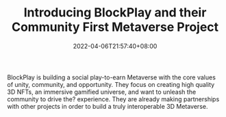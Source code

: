 ﻿---
title: "Introducing BlockPlay and their Community First Metaverse Project"
date: 2022-04-06T21:57:40+08:00
lastmod: 2022-04-06T16:45:40+08:00
draft: false
authors: ["Rebecca"]
description: "BlockPlay is building a social play-to-earn Metaverse with the core values of unity, community, and opportunity. They focus on creating high quality 3D NFTs, an immersive gamified universe, and want to unleash the community to drive the? experience. They are already making partnerships with other projects in order to build a truly interoperable 3D Metaverse."
featuredImage: "introducing-blockplay-and-their-community-first-metaverse-project.jpg"
tags: ["Virtual World","Play to Earn"]
categories: ["news"]
news: ["Virtual World"]
weight: 
lightgallery: true
pinned: false
recommend: false
recommend1: false
---

BlockPlay is building a social play-to-earn Metaverse with the core values of unity, community, and opportunity. They focus on creating high quality 3D NFTs, an immersive gamified universe, and want to unleash the community to drive the? experience. They are already making partnerships with other projects in order to build a truly interoperable 3D Metaverse.

<!--more-->

